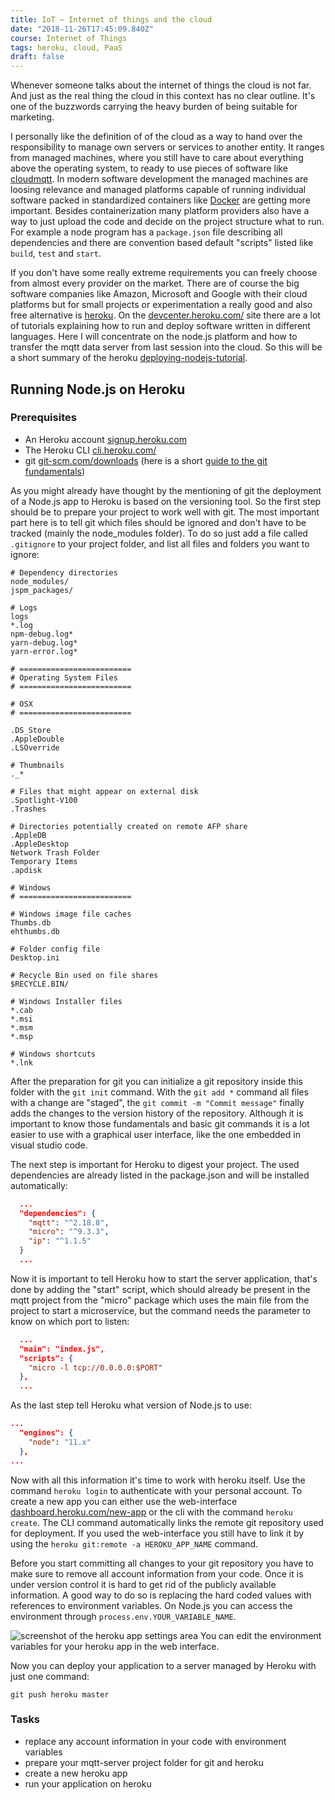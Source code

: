 ```yaml
---
title: IoT — Internet of things and the cloud
date: "2018-11-26T17:45:09.840Z"
course: Internet of Things
tags: heroku, cloud, PaaS
draft: false
---
```


Whenever someone talks about the internet of
things the cloud is not far. And just as the real
thing the cloud in this context has no clear
outline. It's one of the buzzwords carrying the
heavy burden of being suitable for marketing.

I personally like the definition of of the cloud
as a way to hand over the responsibility to manage
own servers or services to another entity. It
ranges from managed machines, where you still have
to care about everything above the operating
system, to ready to use pieces of software like
[cloudmqtt](https://www.cloudmqtt.com). In modern
software development the managed machines are
loosing relevance and managed platforms capable of
running individual software packed in standardized
containers like [Docker](https://docker.com) are
getting more important. Besides containerization
many platform providers also have a way to just
upload the code and decide on the project
structure what to run. For example a node program
has a `package.json` file describing all
dependencies and there are convention based
default "scripts" listed like `build`, `test` and
`start`.

If you don't have some really extreme requirements
you can freely choose from almost every provider
on the market. There are of course the big
software companies like Amazon, Microsoft and
Google with their cloud platforms but for small
projects or experimentation a really good and also
free alternative is [heroku](https://heroku.com).
On the
[devcenter.heroku.com/](https://devcenter.heroku.com/)
site there are a lot of tutorials explaining how
to run and deploy software written in different
languages. Here I will concentrate on the node.js
platform and how to transfer the mqtt data server
from last session into the cloud. So this will be
a short summary of the heroku
[deploying-nodejs-tutorial](https://devcenter.heroku.com/articles/deploying-nodejs).

## Running Node.js on Heroku

### Prerequisites

- An Heroku account
  [signup.heroku.com](https://signup.heroku.com)
- The Heroku CLI
  [cli.heroku.com/](https://cli.heroku.com/)
- git
  [git-scm.com/downloads](https://git-scm.com/downloads)
  (here is a short
  [guide to the git fundamentals](http://rogerdudler.github.io/git-guide/))

As you might already have thought by the
mentioning of git the deployment of a Node.js app
to Heroku is based on the versioning tool. So the
first step should be to prepare your project to
work well with git. The most important part here
is to tell git which files should be ignored and
don't have to be tracked (mainly the node_modules
folder). To do so just add a file called
`.gitignore` to your project folder, and list all
files and folders you want to ignore:

```gitignore
# Dependency directories
node_modules/
jspm_packages/

# Logs
logs
*.log
npm-debug.log*
yarn-debug.log*
yarn-error.log*

# =========================
# Operating System Files
# =========================

# OSX
# =========================

.DS_Store
.AppleDouble
.LSOverride

# Thumbnails
._*

# Files that might appear on external disk
.Spotlight-V100
.Trashes

# Directories potentially created on remote AFP share
.AppleDB
.AppleDesktop
Network Trash Folder
Temporary Items
.apdisk

# Windows
# =========================

# Windows image file caches
Thumbs.db
ehthumbs.db

# Folder config file
Desktop.ini

# Recycle Bin used on file shares
$RECYCLE.BIN/

# Windows Installer files
*.cab
*.msi
*.msm
*.msp

# Windows shortcuts
*.lnk
```

After the preparation for git you can initialize a
git repository inside this folder with the
`git init` command. With the `git add *` command
all files with a change are "staged", the
`git commit -m "Commit message"` finally adds the
changes to the version history of the repository.
Although it is important to know those
fundamentals and basic git commands it is a lot
easier to use with a graphical user interface,
like the one embedded in visual studio code.

The next step is important for Heroku to digest
your project. The used dependencies are already
listed in the package.json and will be installed
automatically:

```json
  ...
  "dependencies": {
    "mqtt": "^2.18.8",
    "micro": "^9.3.3",
    "ip": "^1.1.5"
  }
  ...
```

Now it is important to tell Heroku how to start
the server application, that's done by adding the
"start" script, which should already be present in
the mqtt project from the "micro" package which
uses the main file from the project to start a
microservice, but the command needs the parameter
to know on which port to listen:

```json
  ...
  "main": "index.js",
  "scripts": {
    "micro -l tcp://0.0.0.0:$PORT"
  },
  ...
```

As the last step tell Heroku what version of
Node.js to use:

```json
...
  "engines": {
    "node": "11.x"
  },
...
```

Now with all this information it's time to work
with heroku itself. Use the command `heroku login`
to authenticate with your personal account. To
create a new app you can either use the
web-interface
[dashboard.heroku.com/new-app](https://dashboard.heroku.com/new-app)
or the cli with the command `heroku create`. The
CLI command automatically links the remote git
repository used for deployment. If you used the
web-interface you still have to link it by using
the `heroku git:remote -a HEROKU_APP_NAME`
command.

Before you start committing all changes to your
git repository you have to make sure to remove all
account information from your code. Once it is
under version control it is hard to get rid of the
publicly available information. A good way to do
so is replacing the hard coded values with
references to environment variables. On Node.js
you can access the environment through
`process.env.YOUR_VARIABLE_NAME`.

![screenshot of the heroku app settings area](/images/heroku-settings.png)
You can edit the environment variables for your
heroku app in the web interface.

Now you can deploy your application to a server
managed by Heroku with just one command:

```shell
git push heroku master
```

### Tasks

- replace any account information in your code
  with environment variables
- prepare your mqtt-server project folder for git
  and heroku
- create a new heroku app
- run your application on heroku
